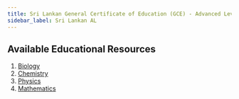 ```yaml
---
title: Sri Lankan General Certificate of Education (GCE) - Advanced Level
sidebar_label: Sri Lankan AL
---
```


## Available Educational Resources

1. [Biology](biology)
2. [Chemistry](chemistry)
3. [Physics](physics)
4. [Mathematics](mathematics)


